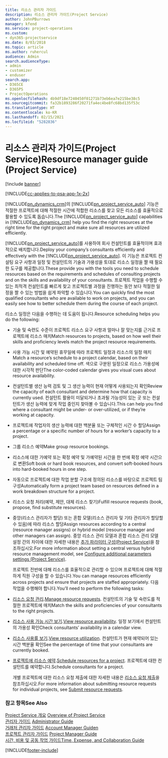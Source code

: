 ```yaml
---
title: 리소스 관리자 가이드
description: 리소스 관리자 가이드(Project Service)
author: JohnPBurrows
manager: kfend
ms.service: project-operations
ms.custom:
- dyn365-projectservice
ms.date: 8/03/2018
ms.topic: article
ms.author: ruhercul
audience: Admin
search.audienceType:
- admin
- customizer
- enduser
search.app:
- D365CE
- D365PS
- ProjectOperations
ms.openlocfilehash: 4b9df18e7240450f01271b73eb6ea7e215be38c5
ms.sourcegitcommit: fa32b1893286f20271fa4ec4be8fc68bd135f53c
ms.translationtype: HT
ms.contentlocale: ko-KR
ms.lasthandoff: 02/15/2021
ms.locfileid: "5282836"
---
```

# <a name="resource-manager-guide-project-service"></a><span data-ttu-id="2a164-103">리소스 관리자 가이드(Project Service)</span><span class="sxs-lookup"><span data-stu-id="2a164-103">Resource manager guide (Project Service)</span></span>

[!include [banner](../includes/psa-now-project-operations.md)]

[!INCLUDE[cc-applies-to-psa-app-1x-2x](../includes/cc-applies-to-psa-app-1x-2x.md)]

<span data-ttu-id="2a164-104">[!INCLUDE[pn_dynamics_crm](../includes/pn-dynamics-crm.md)]의 [!INCLUDE[pn_project_service_auto](../includes/pn-project-service-auto.md)] 기능은 적절한 프로젝트에 대해 적절한 시간에 적합한 리소스를 찾고 모든 리소스를 효율적으로 활용할 수 있도록 돕습니다.</span><span class="sxs-lookup"><span data-stu-id="2a164-104">The [!INCLUDE[pn_project_service_auto](../includes/pn-project-service-auto.md)] capabilities in [!INCLUDE[pn_dynamics_crm](../includes/pn-dynamics-crm.md)] help you find the right resources at the right time for the right project and make sure all resources are utilized efficiently.</span></span>  
  
 <span data-ttu-id="2a164-105">[!INCLUDE[pn_project_service_auto](../includes/pn-project-service-auto.md)]를 사용하여 회사 컨설턴트를 효율적이며 효과적으로 배치합니다.</span><span class="sxs-lookup"><span data-stu-id="2a164-105">Deploy your company’s consultants efficiently and effectively with the [!INCLUDE[pn_project_service_auto](../includes/pn-project-service-auto.md)].</span></span> <span data-ttu-id="2a164-106">이 기능은 프로젝트 컨설팅 요구 사항과 일정 및 컨설턴트의 기술과 가용성을 토대로 리소스 일정을 짤 때 필요한 도구를 제공합니다.</span><span class="sxs-lookup"><span data-stu-id="2a164-106">These provide you with the tools you need to schedule resources based on the requirements and schedules of consulting projects and on the skills and availability of your consultants.</span></span> <span data-ttu-id="2a164-107">프로젝트 작업을 수행할 수 있는 최적격 컨설턴트를 빠르게 찾고 프로젝트별 과정을 진행하는 동안 보다 적절한 일정을 짤 수 있는 방법을 쉽게 파악할 수 있습니다.</span><span class="sxs-lookup"><span data-stu-id="2a164-107">You can quickly find the most qualified consultants who are available to work on projects, and you can easily see how to better schedule them during the course of each project.</span></span>  
  
 <span data-ttu-id="2a164-108">리소스 일정은 다음을 수행하는 데 도움이 됩니다.</span><span class="sxs-lookup"><span data-stu-id="2a164-108">Resource scheduling helps you do the following:</span></span>  
  
- <span data-ttu-id="2a164-109">기술 및 숙련도 수준이 프로젝트 리소스 요구 사항과 얼마나 잘 맞는지를 근거로 프로젝트에 리소스 매치</span><span class="sxs-lookup"><span data-stu-id="2a164-109">Match resources to projects, based on how well their skills and proficiency levels match the project resource requirements.</span></span>  
  
- <span data-ttu-id="2a164-110">사용 가능 시간 및 예약된 휴무일에 따라 프로젝트 일정과 리소스의 일정 매치</span><span class="sxs-lookup"><span data-stu-id="2a164-110">Match a resource’s schedule to a project calendar, based on their availability and scheduled time off.</span></span> <span data-ttu-id="2a164-111">색으로 구분된 일정으로 리소스 가용성에 대한 시각적 판단</span><span class="sxs-lookup"><span data-stu-id="2a164-111">The color-coded calendar gives you visual cues about resource availability.</span></span>  
  
- <span data-ttu-id="2a164-112">컨설턴트별 생산 능력 검토 및 그 생산 능력이 현재 어떻게 사용되는지 확인</span><span class="sxs-lookup"><span data-stu-id="2a164-112">Review the capacity of each consultant and determine how that capacity is currently used.</span></span> <span data-ttu-id="2a164-113">컨설턴트 활용이 미달되거나 초과될 가능성이 있는 곳 또는 컨설턴트가 생산 능력에 맞게 작업 중인지 찾아볼 수 있습니다.</span><span class="sxs-lookup"><span data-stu-id="2a164-113">This can help you find where a consultant might be under- or over-utilized, or if they’re working at capacity.</span></span>  
  
- <span data-ttu-id="2a164-114">프로젝트에 작업자의 생산 능력에 대한 백분율 또는 구체적인 시간 수 할당</span><span class="sxs-lookup"><span data-stu-id="2a164-114">Assign a percentage or a specific number of hours for a worker’s capacity to a project.</span></span>  
  
- <span data-ttu-id="2a164-115">그룹 리소스 예약</span><span class="sxs-lookup"><span data-stu-id="2a164-115">Make group resource bookings.</span></span>  
  
- <span data-ttu-id="2a164-116">리소스에 대한 가예약 또는 확정 예약 및 가예약된 시간을 한 번에 확정 예약 시간으로 변환</span><span class="sxs-lookup"><span data-stu-id="2a164-116">Soft book or hard book resources, and convert soft-booked hours into hard-booked hours in one step.</span></span>  
  
- <span data-ttu-id="2a164-117">자동으로 프로젝트에 대한 작업 분할 구조에 정의된 리소스를 바탕으로 프로젝트 팀 구성</span><span class="sxs-lookup"><span data-stu-id="2a164-117">Automatically form a project team based on resources defined in a work breakdown structure for a project.</span></span>  
  
- <span data-ttu-id="2a164-118">리소스 요청 처리(예약, 제안, 대체 리소스 찾기)</span><span class="sxs-lookup"><span data-stu-id="2a164-118">Fulfill resource requests (book, propose, find substitute resources).</span></span>  
  
- <span data-ttu-id="2a164-119">중앙(리소스 관리자가 할당) 또는 혼합 모델(리소스 관리자 및 기타 관리자가 할당할 수 있음)에 따라 리소스 할당</span><span class="sxs-lookup"><span data-stu-id="2a164-119">Assign resources according to a central (resource manager assigns) or hybrid model (resource manager and other managers can assign).</span></span> <span data-ttu-id="2a164-120">중앙 리소스 관리 모델과 혼합 리소스 관리 모델 설정 간의 차이에 대한 자세한 내용은 [추가 파라미터 구성(Project Service)](../psa/configure-additional-parameters-settings.md)을 참조하십시오.</span><span class="sxs-lookup"><span data-stu-id="2a164-120">For more information about setting a central versus hybrid resource management model, see [Configure additional parameters settings (Project Service)](../psa/configure-additional-parameters-settings.md).</span></span>  
  
  <span data-ttu-id="2a164-121">프로젝트 전반에 대해 리소스를 효율적으로 관리할 수 있으며 프로젝트에 대해 적절하게 직원 구성을 할 수 있습니다.</span><span class="sxs-lookup"><span data-stu-id="2a164-121">You can manage resources efficiently across projects and ensure that projects are staffed appropriately.</span></span> <span data-ttu-id="2a164-122">다음 작업을 수행해야 합니다.</span><span class="sxs-lookup"><span data-stu-id="2a164-122">You’ll need to perform the following tasks:</span></span>  
  
- <span data-ttu-id="2a164-123">[리소스 요청 관리](../psa/manage-resource-requests.md).</span><span class="sxs-lookup"><span data-stu-id="2a164-123">[Manage resource requests](../psa/manage-resource-requests.md).</span></span> <span data-ttu-id="2a164-124">컨설턴트의 기술 및 숙련도를 적절한 프로젝트에 매치</span><span class="sxs-lookup"><span data-stu-id="2a164-124">Match the skills and proficiencies of your consultants to the right projects.</span></span>  
  
- <span data-ttu-id="2a164-125">[리소스 사용 가능 시간 보기](../psa/view-resource-availability.md).</span><span class="sxs-lookup"><span data-stu-id="2a164-125">[View resource availability](../psa/view-resource-availability.md).</span></span> <span data-ttu-id="2a164-126">일정 보기에서 컨설턴트의 가용성 확인</span><span class="sxs-lookup"><span data-stu-id="2a164-126">Check consultants’ availability in a calendar view.</span></span>  
  
- <span data-ttu-id="2a164-127">[리소스 사용률 보기](../psa/view-resource-utilization.md).</span><span class="sxs-lookup"><span data-stu-id="2a164-127">[View resource utilization](../psa/view-resource-utilization.md).</span></span> <span data-ttu-id="2a164-128">컨설턴트가 현재 예약되어 있는 시간 백분율 확인</span><span class="sxs-lookup"><span data-stu-id="2a164-128">See the percentage of time that your consultants are currently booked.</span></span>  
  
- <span data-ttu-id="2a164-129">[프로젝트에 리소스 예약](../psa/schedule-resources-project.md).</span><span class="sxs-lookup"><span data-stu-id="2a164-129">[Schedule resources for a project](../psa/schedule-resources-project.md).</span></span> <span data-ttu-id="2a164-130">프로젝트에 대한 컨설턴트를 예약합니다.</span><span class="sxs-lookup"><span data-stu-id="2a164-130">Schedule consultants for a project.</span></span>  
  
  <span data-ttu-id="2a164-131">개별 프로젝트에 대한 리소스 요청 제출에 대한 자세한 내용은 [리소스 요청 제출](../psa/submit-resource-requests.md)을 참조하십시오.</span><span class="sxs-lookup"><span data-stu-id="2a164-131">For more information about submitting resource requests for individual projects, see [Submit resource requests](../psa/submit-resource-requests.md).</span></span>  
  
### <a name="see-also"></a><span data-ttu-id="2a164-132">참고 항목</span><span class="sxs-lookup"><span data-stu-id="2a164-132">See Also</span></span>  
 <span data-ttu-id="2a164-133">[Project Service 개요](../psa/overview.md) </span><span class="sxs-lookup"><span data-stu-id="2a164-133">[Overview of Project Service](../psa/overview.md) </span></span>  
 <span data-ttu-id="2a164-134">[관리자 가이드](../psa/admin-guide.md) </span><span class="sxs-lookup"><span data-stu-id="2a164-134">[Administrator Guide](../psa/admin-guide.md) </span></span>  
 <span data-ttu-id="2a164-135">[거래처 관리자 가이드](../psa/account-manager-guide.md) </span><span class="sxs-lookup"><span data-stu-id="2a164-135">[Account Manager Guiden](../psa/account-manager-guide.md) </span></span>  
 <span data-ttu-id="2a164-136">[프로젝트 관리자 가이드](../psa/project-manager-guide.md) </span><span class="sxs-lookup"><span data-stu-id="2a164-136">[Project Manager Guide](../psa/project-manager-guide.md) </span></span>  
 [<span data-ttu-id="2a164-137">시간, 비용 및 공동 작업 가이드</span><span class="sxs-lookup"><span data-stu-id="2a164-137">Time, Expense, and Collaboration Guide</span></span>](../psa/time-expense-collaboration-guide.md)


[!INCLUDE[footer-include](../includes/footer-banner.md)]